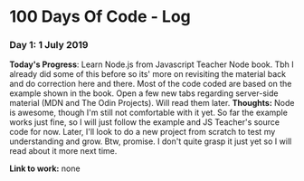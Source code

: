 # 100 Days Of Code - Log

### Day 1: 1 July 2019

**Today's Progress**: Learn Node.js from Javascript Teacher Node book. Tbh I already did some of this before so its' more on revisiting the material back and do correction here and there. Most of the code coded are based on the example shown in the book. 
Open a few new tabs regarding server-side material (MDN and The Odin Projects). Will read them later.
**Thoughts:** Node is awesome, though I'm still not comfortable with it yet. So far the example works just fine, so I will just follow the example and JS Teacher's source code for now. Later, I'll look to do a new project from scratch to test my understanding and grow. Btw, promise. I don't quite grasp it just yet so I will read about it more next time. 

**Link to work:** none
